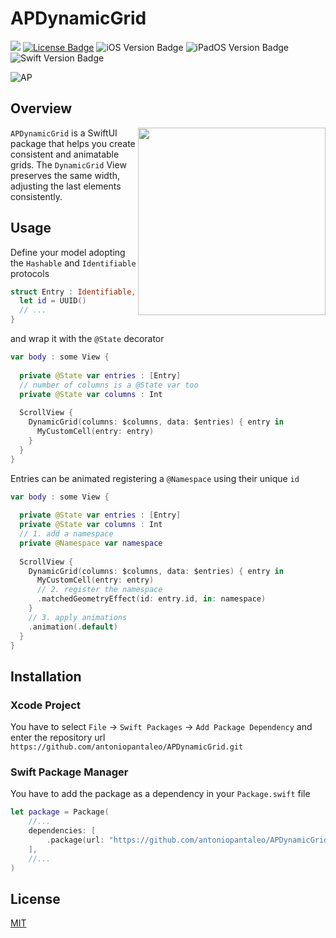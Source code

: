 # APDynamicGrid

[![](https://img.shields.io/github/actions/workflow/status/antoniopantaleo/APDynamicGrid/unit_test.yaml?branch=master&label=test&style=flat-square&logo=github)](https://github.com/antoniopantaleo/APDynamicGrid/actions/workflows/unit_test.yaml) [![License Badge](https://img.shields.io/badge/License-MIT-green?style=flat-square)](LICENSE.txt) ![iOS Version Badge](https://img.shields.io/badge/iOS-14.0+-informational?style=flat-square&logo=apple&logoColor=white) ![iPadOS Version Badge](https://img.shields.io/badge/iPadOS-14.0+-informational?style=flat-square&logo=apple&logoColor=white) ![Swift Version Badge](https://img.shields.io/badge/Swift-5.5+-orange?style=flat-square&logo=swift&logoColor=white)

![AP](https://user-images.githubusercontent.com/46167308/236639670-28b7423d-6d84-4c59-90b3-e5527e84f3a8.png)

## Overview 

<img src="Assets/demo.gif" align="right" width="300"/>

`APDynamicGrid` is a SwiftUI package that helps you create consistent and animatable grids. The `DynamicGrid` View preserves the same width, adjusting the last elements consistently.

## Usage

Define your model adopting the `Hashable` and `Identifiable` protocols

```swift
struct Entry : Identifiable, Hashable {
  let id = UUID()
  // ...
}
```
and wrap it with the `@State` decorator

```swift
var body : some View {
  
  private @State var entries : [Entry]
  // number of columns is a @State var too
  private @State var columns : Int
  
  ScrollView {
    DynamicGrid(columns: $columns, data: $entries) { entry in 
      MyCustomCell(entry: entry)
    }
  }
}
```
Entries can be animated registering a `@Namespace` using their unique `id`

```swift
var body : some View {
  
  private @State var entries : [Entry]
  private @State var columns : Int
  // 1. add a namespace
  private @Namespace var namespace
  
  ScrollView {
    DynamicGrid(columns: $columns, data: $entries) { entry in 
      MyCustomCell(entry: entry)
      // 2. register the namespace
      .matchedGeometryEffect(id: entry.id, in: namespace)
    }
    // 3. apply animations
    .animation(.default)
  }
}
```

## Installation

### Xcode Project

You have to select `File` -> `Swift Packages` -> `Add Package Dependency` and enter the repository url `https://github.com/antoniopantaleo/APDynamicGrid.git`

### Swift Package Manager

You have to add the package as a dependency in your `Package.swift` file
```swift
let package = Package(
    //...
    dependencies: [
        .package(url: "https://github.com/antoniopantaleo/APDynamicGrid.git", upToNextMajor(from: "1.0.0")),
    ],
    //...
)
```

## License
[MIT](LICENSE.txt)
